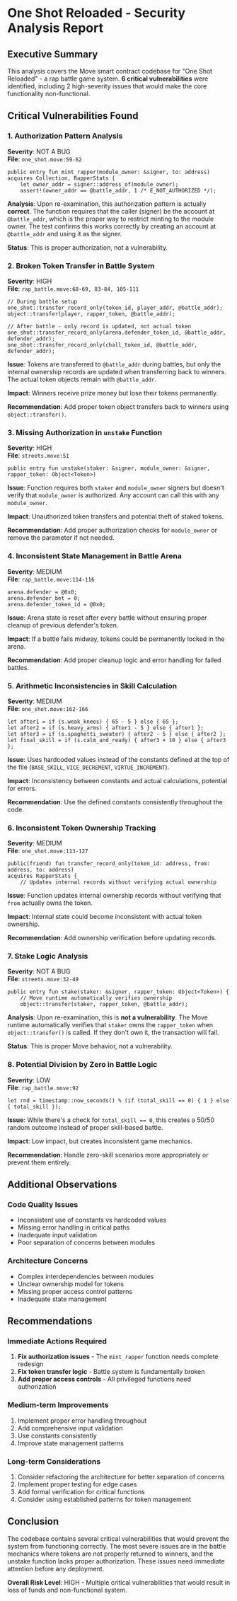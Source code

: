 # One Shot Reloaded - Security Analysis Report

## Executive Summary

This analysis covers the Move smart contract codebase for "One Shot Reloaded" - a rap battle game system. **6 critical vulnerabilities** were identified, including 2 high-severity issues that would make the core functionality non-functional.

## Critical Vulnerabilities Found

### 1. **Authorization Pattern Analysis** 
**Severity**: NOT A BUG  
**File**: `one_shot.move:59-62`

```move
public entry fun mint_rapper(module_owner: &signer, to: address)
acquires Collection, RapperStats {
    let owner_addr = signer::address_of(module_owner);
    assert!(owner_addr == @battle_addr, 1 /* E_NOT_AUTHORIZED */);
```

**Analysis**: Upon re-examination, this authorization pattern is actually **correct**. The function requires that the caller (signer) be the account at `@battle_addr`, which is the proper way to restrict minting to the module owner. The test confirms this works correctly by creating an account at `@battle_addr` and using it as the signer.

**Status**: This is proper authorization, not a vulnerability.

### 2. **Broken Token Transfer in Battle System**
**Severity**: HIGH  
**File**: `rap_battle.move:68-69, 83-84, 105-111`

```move
// During battle setup
one_shot::transfer_record_only(token_id, player_addr, @battle_addr);
object::transfer(player, rapper_token, @battle_addr);

// After battle - only record is updated, not actual token
one_shot::transfer_record_only(arena.defender_token_id, @battle_addr, defender_addr);
one_shot::transfer_record_only(chall_token_id, @battle_addr, defender_addr);
```

**Issue**: Tokens are transferred to `@battle_addr` during battles, but only the internal ownership records are updated when transferring back to winners. The actual token objects remain with `@battle_addr`.

**Impact**: Winners receive prize money but lose their tokens permanently.

**Recommendation**: Add proper token object transfers back to winners using `object::transfer()`.

### 3. **Missing Authorization in `unstake` Function**
**Severity**: HIGH  
**File**: `streets.move:51`

```move
public entry fun unstake(staker: &signer, module_owner: &signer, rapper_token: Object<Token>)
```

**Issue**: Function requires both `staker` and `module_owner` signers but doesn't verify that `module_owner` is authorized. Any account can call this with any `module_owner`.

**Impact**: Unauthorized token transfers and potential theft of staked tokens.

**Recommendation**: Add proper authorization checks for `module_owner` or remove the parameter if not needed.

### 4. **Inconsistent State Management in Battle Arena**
**Severity**: MEDIUM  
**File**: `rap_battle.move:114-116`

```move
arena.defender = @0x0;
arena.defender_bet = 0;
arena.defender_token_id = @0x0;
```

**Issue**: Arena state is reset after every battle without ensuring proper cleanup of previous defender's token.

**Impact**: If a battle fails midway, tokens could be permanently locked in the arena.

**Recommendation**: Add proper cleanup logic and error handling for failed battles.

### 5. **Arithmetic Inconsistencies in Skill Calculation**
**Severity**: MEDIUM  
**File**: `one_shot.move:162-166`

```move
let after1 = if (s.weak_knees) { 65 - 5 } else { 65 };
let after2 = if (s.heavy_arms) { after1 - 5 } else { after1 };
let after3 = if (s.spaghetti_sweater) { after2 - 5 } else { after2 };
let final_skill = if (s.calm_and_ready) { after3 + 10 } else { after3 };
```

**Issue**: Uses hardcoded values instead of the constants defined at the top of the file (`BASE_SKILL`, `VICE_DECREMENT`, `VIRTUE_INCREMENT`).

**Impact**: Inconsistency between constants and actual calculations, potential for errors.

**Recommendation**: Use the defined constants consistently throughout the code.

### 6. **Inconsistent Token Ownership Tracking**
**Severity**: MEDIUM  
**File**: `one_shot.move:113-127`

```move
public(friend) fun transfer_record_only(token_id: address, from: address, to: address)
acquires RapperStats {
    // Updates internal records without verifying actual ownership
```

**Issue**: Function updates internal ownership records without verifying that `from` actually owns the token.

**Impact**: Internal state could become inconsistent with actual token ownership.

**Recommendation**: Add ownership verification before updating records.

### 7. **Stake Logic Analysis**
**Severity**: NOT A BUG  
**File**: `streets.move:32-49`

```move
public entry fun stake(staker: &signer, rapper_token: Object<Token>) {
    // Move runtime automatically verifies ownership
    object::transfer(staker, rapper_token, @battle_addr);
```

**Analysis**: Upon re-examination, this is **not a vulnerability**. The Move runtime automatically verifies that `staker` owns the `rapper_token` when `object::transfer()` is called. If they don't own it, the transaction will fail.

**Status**: This is proper Move behavior, not a vulnerability.

### 8. **Potential Division by Zero in Battle Logic**
**Severity**: LOW  
**File**: `rap_battle.move:92`

```move
let rnd = timestamp::now_seconds() % (if (total_skill == 0) { 1 } else { total_skill });
```

**Issue**: While there's a check for `total_skill == 0`, this creates a 50/50 random outcome instead of proper skill-based battle.

**Impact**: Low impact, but creates inconsistent game mechanics.

**Recommendation**: Handle zero-skill scenarios more appropriately or prevent them entirely.

## Additional Observations

### Code Quality Issues
- Inconsistent use of constants vs hardcoded values
- Missing error handling in critical paths
- Inadequate input validation
- Poor separation of concerns between modules

### Architecture Concerns
- Complex interdependencies between modules
- Unclear ownership model for tokens
- Missing proper access control patterns
- Inadequate state management

## Recommendations

### Immediate Actions Required
1. **Fix authorization issues** - The `mint_rapper` function needs complete redesign
2. **Fix token transfer logic** - Battle system is fundamentally broken
3. **Add proper access controls** - All privileged functions need authorization

### Medium-term Improvements
1. Implement proper error handling throughout
2. Add comprehensive input validation
3. Use constants consistently
4. Improve state management patterns

### Long-term Considerations
1. Consider refactoring the architecture for better separation of concerns
2. Implement proper testing for edge cases
3. Add formal verification for critical functions
4. Consider using established patterns for token management

## Conclusion

The codebase contains several critical vulnerabilities that would prevent the system from functioning correctly. The most severe issues are in the battle mechanics where tokens are not properly returned to winners, and the unstake function lacks proper authorization. These issues need immediate attention before any deployment.

**Overall Risk Level**: HIGH - Multiple critical vulnerabilities that would result in loss of funds and non-functional system.
